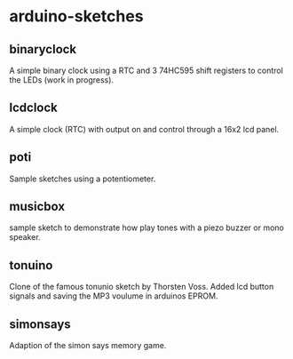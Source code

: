 # arduino-sketches

## binaryclock
A simple binary clock using a RTC and 3 74HC595 shift registers to control the LEDs (work in progress).

## lcdclock
A simple clock (RTC) with output on and control through a 16x2 lcd panel.

## poti
Sample sketches using a potentiometer.

## musicbox
sample sketch to demonstrate how play tones with a piezo buzzer or mono speaker.

## tonuino
Clone of the famous tonunio sketch by Thorsten Voss. Added lcd button signals and saving the MP3 voulume in arduinos EPROM.

## simonsays
Adaption of the simon says memory game.
